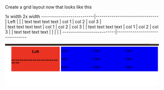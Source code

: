 Create a grid layout now that looks like this

1x width                    2x width
---------------------------|--------------------------------
|          Left            |                              |
|  text text text text     |  col 1  |  col 2   |  col 3  |              
|  text text text text     |  col 1  |  col 2   |  col 3  |
|  text text text text     |  col 1  |  col 2   |  col 3  |
|  text text text text     |                              |
|                          |                              |
---------------------------|--------------------------------


![Alt text](photo.png)